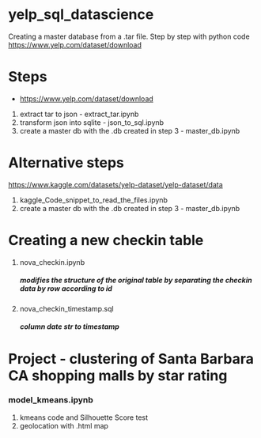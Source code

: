 # yelp_sql_datascience
Creating a master database from a .tar file. Step by step with python code
https://www.yelp.com/dataset/download

# Steps
- https://www.yelp.com/dataset/download
1. extract tar to json - extract_tar.ipynb
2. transform json into sqlite - json_to_sql.ipynb
3. create a master db with the .db created in step 3 - master_db.ipynb
# Alternative steps
https://www.kaggle.com/datasets/yelp-dataset/yelp-dataset/data
1. kaggle_Code_snippet_to_read_the_files.ipynb
2. create a master db with the .db created in step 3 - master_db.ipynb

# Creating a new checkin table
1. nova_checkin.ipynb
   ##### modifies the structure of the original table by separating the checkin data by row according to id 
2. nova_checkin_timestamp.sql
   ##### column date str to timestamp

# Project - clustering of Santa Barbara CA shopping malls by star rating
### model_kmeans.ipynb
1. kmeans code and Silhouette Score test
2. geolocation with .html map

